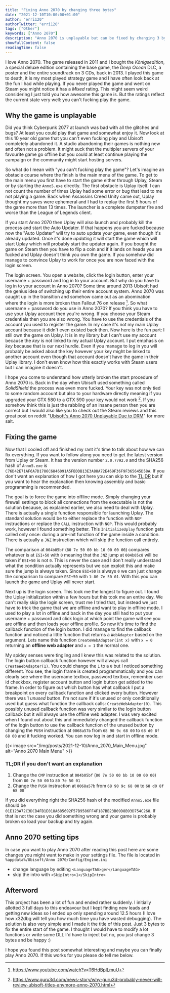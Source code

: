 ```yaml
---
title: "Fixing Anno 2070 by changing three bytes"
date: "2021-12-10T10:00:00+01:00"
author: "erri120"
authorTwitter: "erri120"
tags: ["Other"]
keywords: ["Anno 2070"]
description: "Anno 2070 is unplayable but can be fixed by changing 3 bytes."
showFullContent: false
readingTime: false
---
```


I love Anno 2070. The game released in 2011 and I bought the _Königsedition_, a special deluxe edition containing the base game, the _Deep Ocean_ DLC, a poster and the entire soundtrack on 3 CDs, back in 2013. I played this game to death, it is my most played strategy game and I have often look back at the fun I had while playing. If you never played the game and went on Steam you might notice it has a _Mixed_ rating. This might seem weird considering I just told you how awesome this game is. But the ratings reflect the current state very well: you can't fucking play the game.

## Why the game is unplayable

Did you think Cyberpunk 2077 at launch was bad with all the glitches and bugs? At least you could play that game and somewhat enjoy it. Now look at this 10 year old game that you can't even fucking play and Ubisoft completely abandoned it. A studio abandoning their games is nothing new and often not a problem. It might suck that the multipler servers of your favourite game go offline but you could at least continue playing the campaign or the community might start hosting servers.

So what do I mean with "you can't fucking play the game"? Let's imagine an obstacle course where the finish is the main menu of the game. To get to the main menu you first have to start the game either through Uplay, Steam or by starting the `Anno5.exe` directly. The first obstacle is Uplay itself. I can not count the number of times Uplay had some error or bug that lead to me not playing a game. Back when Assassins Creed Unity came out, Uplay thought my saves were ephemeral and I had to replay the first 5 hours of the game more than 13 times. The launcher is a complete dumpster fire and worse than the League of Legends client.

If you start Anno 2070 then Uplay will also launch and probably kill the process and start the Auto Updater. If that happens you are fucked because now the "Auto Updater" will try to auto update your game, even though it's already updated. Once it's done _updating_ it will start the game which will start Uplay which will probably start the updater again. If you bought the game on Steam then you have to flip a coin and if it lands on heads you are fucked and Uplay doesn't think you own the game. If you somehow did manage to convince Uplay to work for once you are now faced with the login screen.

The login screen. You open a website, click the login button, enter your username + password and log in to your account. But why do you have to log in to your account in Anno 2070? Some time around 2013 Ubisoft had the genius idea of switching up their entire account system. Anno 2070 was caught up in the transition and somehow came out as an abomination where the login is more broken than Fallout 76 on release [^1]. So what username + password do you use in Anno 2070? If you think you have to use your Uplay account then you're wrong. If you choose your Steam credentials then you are also wrong. You have to use the credentials of the account you used to register the game. In my case it's not my main Uplay account because it didn't even existed back then. Now here is the fun part: I still own the game on Uplay. It is in my library but I can't use my account because the _key_ is not linked to my actual Uplay account. I put emphasis on _key_ because that is our next hurdle. Even if you manage to log in you will probably be asked about the key however your key might be linked to another account even though that account doesn't have the game in their Uplay library. I don't even know how this exactly works with Steam users but I can imagine it doesn't.

I hope you come to understand how utterly broken the start procedure of Anno 2070 is. Back in the day when Ubisoft used something called _SolidShield_ the process was even more fucked. Your key was not only tied to some random account but also to your hardware directly meaning if you upgraded your GTX 580 to a GTX 590 your key would not work [^2]. If you somehow think this is just the rabbling of an insane person then you are correct but I would also like you to check out the Steam reviews and this great post on reddit "[Ubisoft's Anno 2070 Unplayable Due to DRM](https://www.reddit.com/r/CrackWatch/comments/7wejnm/ubisofts_anno_2070_unplayable_due_to_drm/)" for more salt.

[^1]: https://www.youtube.com/watch?v=T6HdBplLmuU
[^2]: https://www.guru3d.com/news-story/why-guru3d-probably-never-will-review-ubisoft-titles-anymore-anno-2070.html

## Fixing the game

Now that I cooled off and finished my rant it's time to talk about how we can fix everything. If you want to follow along you need to get the latest version from Uplay or Steam. It has the version number `2.0.7792.0` and the SHA256 hash of `Anno5.exe` is `C76D42E71AF6A7D1786C6846091A5FBDDB13E3A88A72E469F36F9F365645D58A`. If you don't want an explanation of how I got here you can skip to the [TL;DR](#tldr-if-you-dont-want-an-explanation) but if you want to hear the explanation then knowing assembly and basic programming is recommended.

The goal is to force the game into offline mode. Simply changing your firewall settings to block all connections from the executable is not the solution because, as explained earlier, we also need to deal with Uplay. There is actually a single function responsible for launching Uplay. The standard solution would be to either replace the function with `NOP` instructions or replace the `CALL` instruction with `NOP`. This would probably work, however I found something better. This `InitializeUplay` function gets called only once: during a pre-init function of the game inside a condition. There is actually a `JNZ` instruction which will skip the function call entirely.

The comparison at `004b05bf` (`80 7e 50 00 bb 10 00 00 00`) compares whatever is at `ESI+50` with `0` meaning that the `JNZ` jump at `004b05c8` will be taken if `ESI+50` is not `0`. This is never the case and I don't really understand what the condition actually represents but we can exploit this and make sure the jump is always taken. Since `ESI+50` is always `0` we can just change the comparison to compare `ESI+50` with `1`: `80 7e 50 01`. With this you can launch the game and Uplay will never start.

Next up is the login screen. This took me the longest to figure out. I found the Uplay initialization within a few hours but this took me an entire day. We can't really skip the login screen, trust me I tried that, but instead we just have to trick the game that we are offline and want to play in offline mode. I used to play a lot in offline and back in the day you still had to put your username + password and click login at which point the game will see you are offline and then loads your offline profile. So now it's time to find the callback function of the login button. I did manage to find the callback function and noticed a little function that returns a `WebAdapter` based on the argument. Lets name this function `CreateWebAdapter(int x)` with `x = 0` returning an **offline web adapter** and `x = 1` the normal one.

My spidey senses were tingling and I knew this was related to the solution. The login button callback function however will always call `CreateWebAdapter(1)`. You could change the `1` to a `0` but I noticed something different. You see, the login frame is created programmatically and you can clearly see where the username textbox, password textbox, remember user id checkbox, register account button and login button get added to the frame. In order to figure out which button has what callback I put a breakpoint on every callback function and clicked every button. However there was 1 _unused_ button. I'm not sure if it's unused or only conditionally used but guess what function the callback calls: `CreateWebAdapter(0)`. This possibly unused callback function was very similar to the login button callback but it will always use the offline web adapter. I was very excited when I found out about this and immediately changed the callback function of the login button to use the callback function of the unused button by changing the `PUSH` instruction at `0068a57b` from `68 90 9c 68 00` to `68 d0 8f 68 00` and it fucking worked. You can now log in and start in offline mode.

{{< image src="/img/posts/2021-12-10/Anno_2070_Main_Menu.jpg" alt="Anno 2070 Main Menu" >}}

### TL;DR if you don't want an explanation

1) Change the `CMP` instruction at `004b05bf` (`80 7e 50 00 bb 10 00 00 00`) from `80 7e 50 00` to `80 7e 50 01`
2) Change the `PUSH` instruction at `0068a57b` from `68 90 9c 68 00` to `68 d0 8f 68 00`

If you did everything right the SHA256 hash of the modified `Anno5.exe` file should be `01E123A72C3DCB4FB1E018A685692F57B9586FF4F187BB23B09D8B93D754C268`. If that is not the case you did something wrong and your game is probably broken so load your backup and try again.

## Anno 2070 setting tips

In case you want to play Anno 2070 after reading this post here are some changes you might want to make in your settings file. The file is located in `%appdata%/Ubisoft/Anno 2070/Config/Engine.ini`

- change language by editing `<LanguageTAG>ger</LanguageTAG>`
- skip the intro with `<SkipIntro>1</SkipIntro>`

## Afterword

This project has been a lot of fun and ended rather suddenly. I initially allotted 3 full days to this endeavour but I kept finding new leads and getting new ideas so I ended up only spending around 12.5 hours (I love how x32dbg will tell you how much time you have wasted debugging). The solution is also very simple and I made it the title of this post. Just 3 bytes to fix the entire start of the game. I thought I would have to modify a lot functions or write some DLL I'd have to inject but no, you just change 3 bytes and be happy :)

I hope you found this post somewhat interesting and maybe you can finally play Anno 2070. If this works for you please do tell me below.

[^3]: https://www.youtube.com/watch?v=AMXZiNH2Q2U
